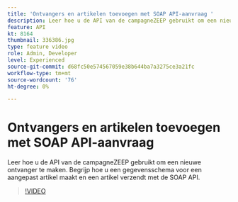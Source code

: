 ```yaml
---
title: 'Ontvangers en artikelen toevoegen met SOAP API-aanvraag '
description: Leer hoe u de API van de campagneZEEP gebruikt om een nieuwe ontvanger te maken. Begrijp hoe u een gegevensschema voor een aangepast artikel maakt en een artikel verzendt met de SOAP API. 
feature: API
kt: 8164
thumbnail: 336386.jpg
type: feature video
role: Admin, Developer
level: Experienced
source-git-commit: d68fc50e574567059e38b644ba7a3275ce3a21fc
workflow-type: tm+mt
source-wordcount: '76'
ht-degree: 0%

---
```



# Ontvangers en artikelen toevoegen met SOAP API-aanvraag

Leer hoe u de API van de campagneZEEP gebruikt om een nieuwe ontvanger te maken. Begrijp hoe u een gegevensschema voor een aangepast artikel maakt en een artikel verzendt met de SOAP API.

>[!VIDEO](https://video.tv.adobe.com/v/336386?quality=12)
